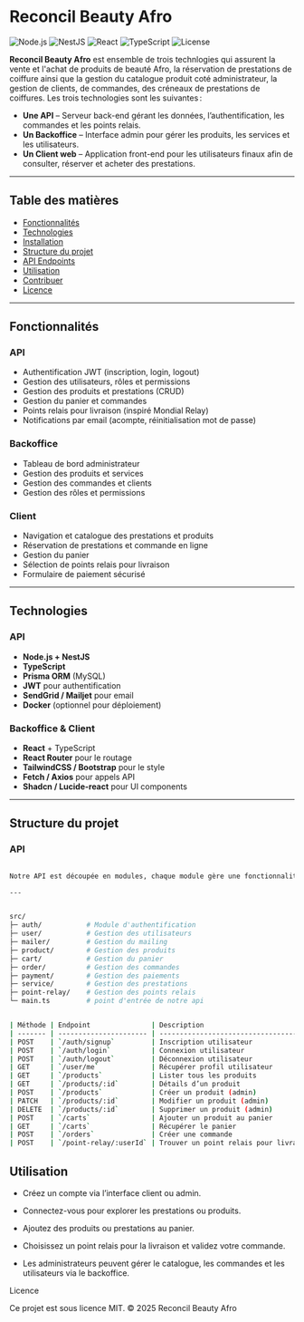# Reconcil Beauty Afro

![Node.js](https://img.shields.io/badge/Node.js-18.x-green)
![NestJS](https://img.shields.io/badge/NestJS-9.x-red)
![React](https://img.shields.io/badge/React-18.x-blue)
![TypeScript](https://img.shields.io/badge/TypeScript-5.x-blueviolet)
![License](https://img.shields.io/badge/License-MIT-lightgrey)

**Reconcil Beauty Afro** est ensemble de trois technlogies qui assurent la vente et l'achat de produits de beauté Afro, la réservation de prestations de coiffure ainsi que la gestion du catalogue produit coté administrateur, la gestion de clients, de commandes, des créneaux de prestations de coiffures. Les trois technologies sont les suivantes :

- **Une API** – Serveur back-end gérant les données, l’authentification, les commandes et les points relais.  
- **Un Backoffice** – Interface admin pour gérer les produits, les services et les utilisateurs.  
- **Un Client web** – Application front-end pour les utilisateurs finaux afin de consulter, réserver et acheter des prestations.

---

## Table des matières

- [Fonctionnalités](#fonctionnalités)
- [Technologies](#technologies)
- [Installation](#installation)
- [Structure du projet](#structure-du-projet)
- [API Endpoints](#api-endpoints)
- [Utilisation](#utilisation)
- [Contribuer](#contribuer)
- [Licence](#licence)

---

## Fonctionnalités

### API
- Authentification JWT (inscription, login, logout)  
- Gestion des utilisateurs, rôles et permissions  
- Gestion des produits et prestations (CRUD)  
- Gestion du panier et commandes  
- Points relais pour livraison (inspiré Mondial Relay)  
- Notifications par email (acompte, réinitialisation mot de passe)  

### Backoffice
- Tableau de bord administrateur  
- Gestion des produits et services  
- Gestion des commandes et clients  
- Gestion des rôles et permissions  

### Client
- Navigation et catalogue des prestations et produits  
- Réservation de prestations et commande en ligne  
- Gestion du panier  
- Sélection de points relais pour livraison  
- Formulaire de paiement sécurisé  

---

## Technologies

### API
- **Node.js + NestJS**  
- **TypeScript**  
- **Prisma ORM** (MySQL)  
- **JWT** pour authentification  
- **SendGrid / Mailjet** pour email  
- **Docker** (optionnel pour déploiement)  

### Backoffice & Client
- **React** + TypeScript  
- **React Router** pour le routage  
- **TailwindCSS / Bootstrap** pour le style  
- **Fetch / Axios** pour appels API  
- **Shadcn / Lucide-react** pour UI components  

---

## Structure du projet

### API
```bash

Notre API est découpée en modules, chaque module gère une fonctionnalité précise :

---


src/
├─ auth/           # Module d'authentification
├─ user/           # Gestion des utilisateurs
├─ mailer/         # Gestion du mailing
├─ product/        # Gestion des produits
├─ cart/           # Gestion du panier
├─ order/          # Gestion des commandes
├─ payment/        # Gestion des paiements
├─ service/        # Gestion des prestations
├─ point-relay/    # Gestion des points relais
└─ main.ts         # point d'entrée de notre api


| Méthode | Endpoint               | Description                            | Auth 
| ------- | ---------------------- | -------------------------------------- | ----  
| POST    | `/auth/signup`         | Inscription utilisateur                | ❌    
| POST    | `/auth/login`          | Connexion utilisateur                  | ❌    
| POST    | `/auth/logout`         | Déconnexion utilisateur                | ✅    
| GET     | `/user/me`             | Récupérer profil utilisateur           | ✅    
| GET     | `/products`            | Lister tous les produits               | ❌    
| GET     | `/products/:id`        | Détails d’un produit                   | ❌    
| POST    | `/products`            | Créer un produit (admin)               | ✅    
| PATCH   | `/products/:id`        | Modifier un produit (admin)            | ✅    
| DELETE  | `/products/:id`        | Supprimer un produit (admin)           | ✅    
| POST    | `/carts`               | Ajouter un produit au panier           | ✅    
| GET     | `/carts`               | Récupérer le panier                    | ✅    
| POST    | `/orders`              | Créer une commande                     | ✅    
| POST    | `/point-relay/:userId` | Trouver un point relais pour livraison | ✅  

```

## Utilisation

- Créez un compte via l’interface client ou admin.

- Connectez-vous pour explorer les prestations ou produits.

- Ajoutez des produits ou prestations au panier.

- Choisissez un point relais pour la livraison et validez votre commande.

- Les administrateurs peuvent gérer le catalogue, les commandes et les utilisateurs via le backoffice.


Licence

Ce projet est sous licence MIT.
© 2025 Reconcil Beauty Afro
